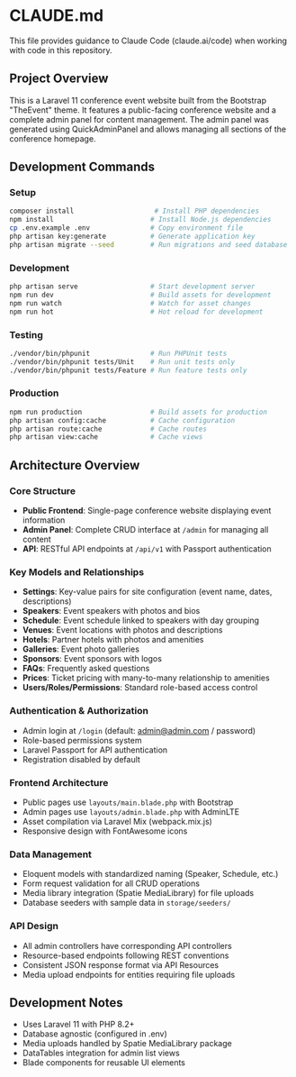 # CLAUDE.md

This file provides guidance to Claude Code (claude.ai/code) when working with code in this repository.

## Project Overview

This is a Laravel 11 conference event website built from the Bootstrap "TheEvent" theme. It features a public-facing conference website and a complete admin panel for content management. The admin panel was generated using QuickAdminPanel and allows managing all sections of the conference homepage.

## Development Commands

### Setup
```bash
composer install                    # Install PHP dependencies
npm install                        # Install Node.js dependencies
cp .env.example .env               # Copy environment file
php artisan key:generate           # Generate application key
php artisan migrate --seed         # Run migrations and seed database
```

### Development
```bash
php artisan serve                  # Start development server
npm run dev                        # Build assets for development
npm run watch                      # Watch for asset changes
npm run hot                        # Hot reload for development
```

### Testing
```bash
./vendor/bin/phpunit               # Run PHPUnit tests
./vendor/bin/phpunit tests/Unit    # Run unit tests only
./vendor/bin/phpunit tests/Feature # Run feature tests only
```

### Production
```bash
npm run production                 # Build assets for production
php artisan config:cache           # Cache configuration
php artisan route:cache            # Cache routes
php artisan view:cache             # Cache views
```

## Architecture Overview

### Core Structure
- **Public Frontend**: Single-page conference website displaying event information
- **Admin Panel**: Complete CRUD interface at `/admin` for managing all content
- **API**: RESTful API endpoints at `/api/v1` with Passport authentication

### Key Models and Relationships
- **Settings**: Key-value pairs for site configuration (event name, dates, descriptions)
- **Speakers**: Event speakers with photos and bios
- **Schedule**: Event schedule linked to speakers with day grouping
- **Venues**: Event locations with photos and descriptions  
- **Hotels**: Partner hotels with photos and amenities
- **Galleries**: Event photo galleries
- **Sponsors**: Event sponsors with logos
- **FAQs**: Frequently asked questions
- **Prices**: Ticket pricing with many-to-many relationship to amenities
- **Users/Roles/Permissions**: Standard role-based access control

### Authentication & Authorization
- Admin login at `/login` (default: admin@admin.com / password)
- Role-based permissions system
- Laravel Passport for API authentication
- Registration disabled by default

### Frontend Architecture
- Public pages use `layouts/main.blade.php` with Bootstrap
- Admin pages use `layouts/admin.blade.php` with AdminLTE
- Asset compilation via Laravel Mix (webpack.mix.js)
- Responsive design with FontAwesome icons

### Data Management
- Eloquent models with standardized naming (Speaker, Schedule, etc.)
- Form request validation for all CRUD operations
- Media library integration (Spatie MediaLibrary) for file uploads
- Database seeders with sample data in `storage/seeders/`

### API Design
- All admin controllers have corresponding API controllers
- Resource-based endpoints following REST conventions
- Consistent JSON response format via API Resources
- Media upload endpoints for entities requiring file uploads

## Development Notes

- Uses Laravel 11 with PHP 8.2+
- Database agnostic (configured in .env)
- Media uploads handled by Spatie MediaLibrary package
- DataTables integration for admin list views
- Blade components for reusable UI elements